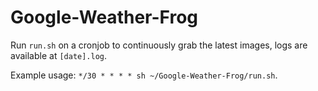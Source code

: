 # Google-Weather-Frog
Run `run.sh` on a cronjob to continuously grab the latest images, logs are available at `[date].log`.

Example usage: `*/30 * * * * sh ~/Google-Weather-Frog/run.sh`.
